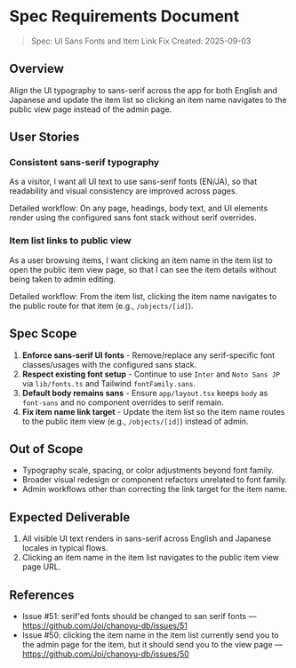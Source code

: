 # Spec Requirements Document

> Spec: UI Sans Fonts and Item Link Fix
> Created: 2025-09-03

## Overview

Align the UI typography to sans-serif across the app for both English and Japanese and update the item list so clicking an item name navigates to the public view page instead of the admin page.

## User Stories

### Consistent sans-serif typography

As a visitor, I want all UI text to use sans-serif fonts (EN/JA), so that readability and visual consistency are improved across pages.

Detailed workflow: On any page, headings, body text, and UI elements render using the configured sans font stack without serif overrides.

### Item list links to public view

As a user browsing items, I want clicking an item name in the item list to open the public item view page, so that I can see the item details without being taken to admin editing.

Detailed workflow: From the item list, clicking the item name navigates to the public route for that item (e.g., `/objects/[id]`).

## Spec Scope

1. **Enforce sans-serif UI fonts** - Remove/replace any serif-specific font classes/usages with the configured sans stack.
2. **Respect existing font setup** - Continue to use `Inter` and `Noto Sans JP` via `lib/fonts.ts` and Tailwind `fontFamily.sans`.
3. **Default body remains sans** - Ensure `app/layout.tsx` keeps `body` as `font-sans` and no component overrides to serif remain.
4. **Fix item name link target** - Update the item list so the item name routes to the public item view (e.g., `/objects/[id]`) instead of admin.

## Out of Scope

- Typography scale, spacing, or color adjustments beyond font family.
- Broader visual redesign or component refactors unrelated to font family.
- Admin workflows other than correcting the link target for the item name.

## Expected Deliverable

1. All visible UI text renders in sans-serif across English and Japanese locales in typical flows.
2. Clicking an item name in the item list navigates to the public item view page URL.

## References

- Issue #51: serif'ed fonts should be changed to san serif fonts — https://github.com/Joi/chanoyu-db/issues/51
- Issue #50: clicking the item name in the item list currently send you to the admin page for the item, but it should send you to the view page — https://github.com/Joi/chanoyu-db/issues/50


